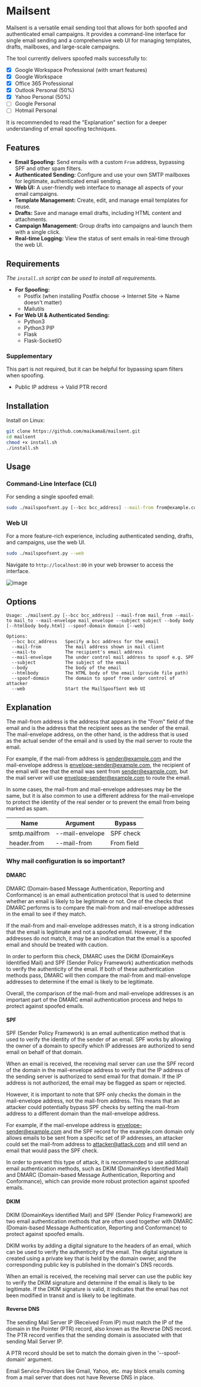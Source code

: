 # Mailsent

Mailsent is a versatile email sending tool that allows for both spoofed and authenticated email campaigns. It provides a command-line interface for single email sending and a comprehensive web UI for managing templates, drafts, mailboxes, and large-scale campaigns.

The tool currently delivers spoofed mails successfully to:

- [x] Google Workspace Professional (with smart features)
- [x] Google Workspace
- [x] Office 365 Professional
- [x] Outlook Personal (50%)
- [x] Yahoo Personal (50%)
- [ ] Google Personal
- [ ] Hotmail Personal

It is recommended to read the "Explanation" section for a deeper understanding of email spoofing techniques.

## Features

- **Email Spoofing:** Send emails with a custom `From` address, bypassing SPF and other spam filters.
- **Authenticated Sending:** Configure and use your own SMTP mailboxes for legitimate, authenticated email sending.
- **Web UI:** A user-friendly web interface to manage all aspects of your email campaigns.
- **Template Management:** Create, edit, and manage email templates for reuse.
- **Drafts:** Save and manage email drafts, including HTML content and attachments.
- **Campaign Management:** Group drafts into campaigns and launch them with a single click.
- **Real-time Logging:** View the status of sent emails in real-time through the web UI.

## Requirements

*The `install.sh` script can be used to install all requirements.*

- **For Spoofing:**
  - Postfix (when installing Postfix choose -> Internet Site -> Name doesn't matter)
  - Mailutils
- **For Web UI & Authenticated Sending:**
  - Python3
  - Python3 PIP
  - Flask
  - Flask-SocketIO

### Supplementary

This part is not required, but it can be helpful for bypassing spam filters when spoofing.

- Public IP address -> Valid PTR record

## Installation

Install on Linux:

```bash
git clone https://github.com/maikama8/mailsent.git
cd mailsent
chmod +x install.sh
./install.sh
```

## Usage

### Command-Line Interface (CLI)

For sending a single spoofed email:

```bash
sudo ./mailspoofsent.py [--bcc bcc_address] --mail-from from@example.com --mail-to to@example.com --mail-envelope envelope@example.com --subject "Your Subject" --body "Email body" --spoof-domain yourdomain.com
```

### Web UI

For a more feature-rich experience, including authenticated sending, drafts, and campaigns, use the web UI.

```bash
sudo ./mailspoofsent.py --web
```

Navigate to `http://localhost:80` in your web browser to access the interface.

![image](https://github.com/user-attachments/assets/57499a28-d6da-46bd-80bf-7102135ab854)

## Options

```
Usage: ./mailsent.py [--bcc bcc_address] --mail-from mail_from --mail-to mail_to --mail-envelope mail_envelope --subject subject --body body [--htmlbody body.html] --spoof-domain domain [--web]

Options:
  --bcc bcc_address   Specify a bcc address for the email
  --mail-from         The mail address shown in mail client
  --mail-to           The recipient's email address
  --mail-envelope     The under control mail address to spoof e.g. SPF
  --subject           The subject of the email
  --body              The body of the email
  --htmlbody          The HTML body of the email (provide file path)
  --spoof-domain      The domain to spoof from under control of attacker
  --web               Start the MailSpoofSent Web UI
```

## Explanation

The mail-from address is the address that appears in the "From" field of the email and is the address that the recipient sees as the sender of the email. The mail-envelope address, on the other hand, is the address that is used as the actual sender of the email and is used by the mail server to route the email.

For example, if the mail-from address is sender@example.com and the mail-envelope address is envelope-sender@example.com, the recipient of the email will see that the email was sent from sender@example.com, but the mail server will use envelope-sender@example.com to route the email.

In some cases, the mail-from and mail-envelope addresses may be the same, but it is also common to use a different address for the mail-envelope to protect the identity of the real sender or to prevent the email from being marked as spam.

| Name | Argument | Bypass |
|----------|----------|----------|
| smtp.mailfrom  | --mail-envelope   | SPF check |
| header.from | --mail-from | From field |

### Why mail configuration is so important?

#### DMARC

DMARC (Domain-based Message Authentication, Reporting and Conformance) is an email authentication protocol that is used to determine whether an email is likely to be legitimate or not. One of the checks that DMARC performs is to compare the mail-from and mail-envelope addresses in the email to see if they match.

If the mail-from and mail-envelope addresses match, it is a strong indication that the email is legitimate and not a spoofed email. However, if the addresses do not match, it may be an indication that the email is a spoofed email and should be treated with caution.

In order to perform this check, DMARC uses the DKIM (DomainKeys Identified Mail) and SPF (Sender Policy Framework) authentication methods to verify the authenticity of the email. If both of these authentication methods pass, DMARC will then compare the mail-from and mail-envelope addresses to determine if the email is likely to be legitimate.

Overall, the comparison of the mail-from and mail-envelope addresses is an important part of the DMARC email authentication process and helps to protect against spoofed emails.

#### SPF

SPF (Sender Policy Framework) is an email authentication method that is used to verify the identity of the sender of an email. SPF works by allowing the owner of a domain to specify which IP addresses are authorized to send email on behalf of that domain.

When an email is received, the receiving mail server can use the SPF record of the domain in the mail-envelope address to verify that the IP address of the sending server is authorized to send email for that domain. If the IP address is not authorized, the email may be flagged as spam or rejected.

However, it is important to note that SPF only checks the domain in the mail-envelope address, not the mail-from address. This means that an attacker could potentially bypass SPF checks by setting the mail-from address to a different domain than the mail-envelope address.

For example, if the mail-envelope address is envelope-sender@example.com and the SPF record for the example.com domain only allows emails to be sent from a specific set of IP addresses, an attacker could set the mail-from address to attacker@attack.com and still send an email that would pass the SPF check.

In order to prevent this type of attack, it is recommended to use additional email authentication methods, such as DKIM (DomainKeys Identified Mail) and DMARC (Domain-based Message Authentication, Reporting and Conformance), which can provide more robust protection against spoofed emails.

#### DKIM

DKIM (DomainKeys Identified Mail) and SPF (Sender Policy Framework) are two email authentication methods that are often used together with DMARC (Domain-based Message Authentication, Reporting and Conformance) to protect against spoofed emails.

DKIM works by adding a digital signature to the headers of an email, which can be used to verify the authenticity of the email. The digital signature is created using a private key that is held by the domain owner, and the corresponding public key is published in the domain's DNS records.

When an email is received, the receiving mail server can use the public key to verify the DKIM signature and determine if the email is likely to be legitimate. If the DKIM signature is valid, it indicates that the email has not been modified in transit and is likely to be legitimate.

#### Reverse DNS

The sending Mail Server IP (Received From IP) must match the IP of the domain in the Pointer (PTR) record, also known as the Reverse DNS record. The PTR record verifies that the sending domain is associated with that sending Mail Server IP.

A PTR record should be set to match the domain given in the '--spoof-domain' argument.

Email Service Providers like Gmail, Yahoo, etc. may block emails coming from a mail server that does not have Reverse DNS in place.
